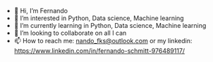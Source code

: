 - 👋 Hi, I’m Fernando
- 👀 I’m interested in Python, Data science, Machine learning
- 🌱 I’m currently learning in Python, Data science, Machine learning
- 💞️ I’m looking to collaborate on all I can
- 📫 How to reach me: nando_fks@outlook.com or my linkedin: https://www.linkedin.com/in/fernando-schmitt-976489117/

<!---
fernando0887/fernando0887 is a ✨ special ✨ repository because its `README.md` (this file) appears on your GitHub profile.
You can click the Preview link to take a look at your changes.
--->

